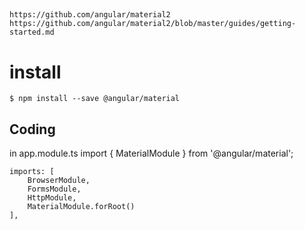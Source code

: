 ##
    https://github.com/angular/material2
    https://github.com/angular/material2/blob/master/guides/getting-started.md
# install
    $ npm install --save @angular/material

## Coding
in app.module.ts
    import { MaterialModule } from '@angular/material';

    imports: [
        BrowserModule,
        FormsModule,
        HttpModule,
        MaterialModule.forRoot()
    ],